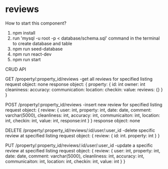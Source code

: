 # reviews
How to start this component?

1. npm install
2. run 'mysql -u root -p < database/schema.sql' command in the terminal to create database and table
3. npm run seed-database
4. npm run react-dev
5. npm run start


CRUD API

GET /property/:property_id/reviews -get all reviews for specified listing
request object: none
response object: {
  property: {
    id: int
    owner: int
    cleaniness:
    accuracy:
    communication:
    location:
    checkin:
    value:
    reviews: {}
  }
}

POST /property/:property_id/reviews -insert new review for specified listing
request object: {
    review: {
        user: int,
        property: int,
        date: date,
        comment: varchar(5000),
        cleanliness: int,
        accuracy: int,
        communicaiton: int,
        location: int,
        checkin: int,
        value: int,
        response:int
    }
}
response object: none

DELETE /property/:property_id/reviews/:id/user/:user_id -delete specific review at specified listing
request object: {
    review: {
        id: int.
        property: int
    }
}


PUT /property/:property_id/reviews/:id/user/:user_id -update a specific review at specified listing
request object: {
    review: {
        user: int,
        property: int,
        date: date,
        comment: varchar(5000),
        cleanliness: int,
        accuracy: int,
        communicaiton: int,
        location: int,
        checkin: int,
        value: int
    }
}

